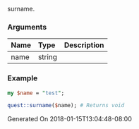 surname.
### Arguments
**Name**|**Type**|**Description**
:---|:---|:---
name|string|

### Example

```perl
my $name = "test";

quest::surname($name); # Returns void
```


Generated On 2018-01-15T13:04:48-08:00
